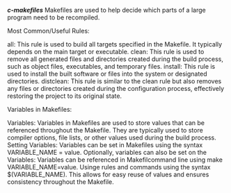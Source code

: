 ***c-makefiles***
Makefiles are used to help decide which parts of a large program need to be recompiled.

Most Common/Useful Rules:

all: This rule is used to build all targets specified in the Makefile. It typically depends on the main target or executable.
clean: This rule is used to remove all generated files and directories created during the build process, such as object files, executables, and temporary files.
install: This rule is used to install the built software or files into the system or designated directories.
distclean: This rule is similar to the clean rule but also removes any files or directories created during the configuration process, effectively restoring the project to its original state.


Variables in Makefiles:

Variables: Variables in Makefiles are used to store values that can be referenced throughout the Makefile. They are typically used to store compiler options, file lists, or other values used during the build process.
Setting Variables: Variables can be set in Makefiles using the syntax VARIABLE_NAME = value. Optionally, variables can also be set on the  Variables: Variables can be referenced in Makefilcommand line using make VARIABLE_NAME=value.
Usinge rules and commands using the syntax $(VARIABLE_NAME). This allows for easy reuse of values and ensures consistency throughout the Makefile.
